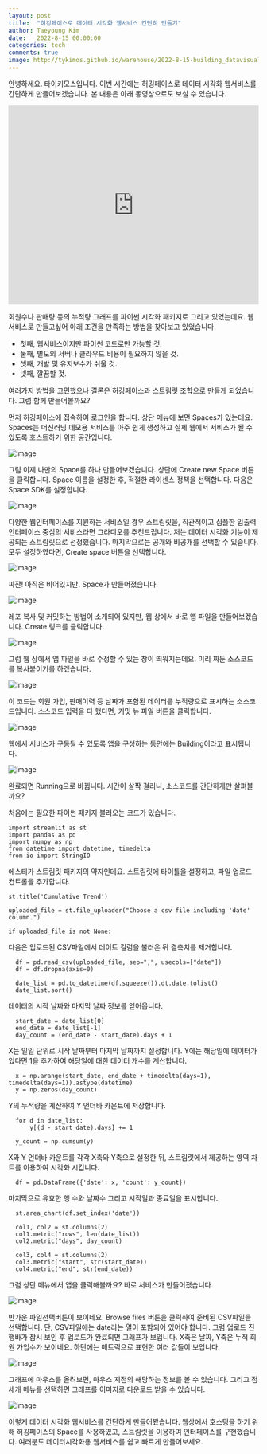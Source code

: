 ```yaml
---
layout: post
title:  "허깅페이스로 데이터 시각화 웹서비스 간단히 만들기"
author: Taeyoung Kim
date:   2022-8-15 00:00:00
categories: tech
comments: true
image: http://tykimos.github.io/warehouse/2022-8-15-building_datavisualization_service_using_huggingface_title1.png
---
```


안녕하세요. 타이키모스입니다. 이번 시간에는 허깅페이스로 데이터 시각화 웹서비스를 간단하게 만들어보겠습니다. 본 내용은 아래 동영상으로도 보실 수 있습니다.

<iframe width="100%" height="400" src="https://youtu.be/sgiAcpjLO-o" title="YouTube video player" frameborder="0" allow="accelerometer; autoplay; clipboard-write; encrypted-media; gyroscope; picture-in-picture" allowfullscreen></iframe>

회원수나 판매량 등의 누적량 그래프를 파이썬 시각화 패키지로 그리고 있었는데요.
웹 서비스로 만들고싶어 아래 조건을 만족하는 방법을 찾아보고 있었습니다.

* 첫째, 웹서비스이지만 파이썬 코드로만 가능할 것.
* 둘째, 별도의 서버나 클라우드 비용이 필요하지 않을 것.
* 셋째, 개발 및 유지보수가 쉬울 것.
* 넷째, 깔끔할 것.
                                                                                   
여러가지 방법을 고민했으나 결론은 허깅페이스과 스트림릿 조합으로 만들게 되었습니다. 그럼 함께 만들어볼까요?

먼저 허깅페이스에 접속하여 로그인을 합니다. 상단 메뉴에 보면 Spaces가 있는데요. Spaces는 머신러닝 데모용 서비스를 아주 쉽게 생성하고 실제 웹에서 서비스가 될 수 있도록 호스트하기 위한 공간입니다. 

![image](https://user-images.githubusercontent.com/5064408/185306936-92ee60b1-f6e3-4ec6-ab15-10c8ab6b1aa8.png)

그럼 이제 나만의 Space를 하나 만들어보겠습니다. 상단에 Create new Space 버튼을 클릭합니다. Space 이름을 설정한 후, 적절한 라이센스 정책을 선택합니다. 다음은 Space SDK를 설정합니다.

![image](https://user-images.githubusercontent.com/5064408/185307055-e0bcd1d2-2e1c-4f15-a06c-0cdace239c90.png)

다양한 웹인터페이스를 지원하는 서비스일 경우 스트림릿을, 직관적이고 심플한 입출력 인터페이스 중심의 서비스라면 그라디오를 추천드립니다. 저는 데이터 시각화 기능이 제공되는 스트림릿으로 선정했습니다.
마지막으로는 공개와 비공개를 선택할 수 있습니다. 모두 설정하였다면, Create space 버튼을 선택합니다.

![image](https://user-images.githubusercontent.com/5064408/185308333-405d9cf4-6e1a-43e1-be8a-e36ba39288e7.png)

짜잔! 아직은 비어있지만, Space가 만들어졌습니다. 

![image](https://user-images.githubusercontent.com/5064408/185308399-ba9de058-5bf3-49f0-9c67-3e8679434f3e.png)

레포 복사 및 커밋하는 방법이 소개되어 있지만, 웹 상에서 바로 앱 파일을 만들어보겠습니다. Create 링크를 클릭합니다. 

![image](https://user-images.githubusercontent.com/5064408/185308458-3978f83f-5175-429c-8d6a-c1e49fe3ce62.png)

그럼 웹 상에서 앱 파일을 바로 수정할 수 있는 창이 띄워지는데요. 미리 짜둔 소스코드를 복사붙이기를 하겠습니다. 

![image](https://user-images.githubusercontent.com/5064408/185308511-63c47e7d-1aed-45dd-a6ec-97f7f3aaee3d.png)

이 코드는 회원 가입, 판매이력 등 날짜가 포함된 데이터를 누적량으로 표시하는 소스코드입니다. 소스코드 입력을 다 했다면, 커밋 뉴 파일 버튼을 클릭합니다.

![image](https://user-images.githubusercontent.com/5064408/185308555-8721ac6b-a816-464a-abb6-3f1a09cd0bb0.png)

웹에서 서비스가 구동될 수 있도록 앱을 구성하는 동안에는 Building이라고 표시됩니다. 

![image](https://user-images.githubusercontent.com/5064408/185308764-6d981bc7-1521-4779-bc55-f713fb3722d2.png)

완료되면 Running으로 바뀝니다. 시간이 살짝 걸리니, 소스코드를 간단하게만 살펴볼까요?

처음에는 필요한 파이썬 패키지 불러오는 코드가 있습니다.

    import streamlit as st
    import pandas as pd
    import numpy as np
    from datetime import datetime, timedelta
    from io import StringIO
    
에스티가 스트림릿 패키지의 약자인데요. 스트림릿에 타이틀을 설정하고, 파일 업로드 컨트롤을 추가합니다.

    st.title('Cumulative Trend')

    uploaded_file = st.file_uploader("Choose a csv file including 'date' column.")

    if uploaded_file is not None:

다음은 업로드된 CSV파일에서 데이트 컬럼을 불러온 뒤 결측치를 제거합니다.

      df = pd.read_csv(uploaded_file, sep=",", usecols=["date"])
      df = df.dropna(axis=0)

      date_list = pd.to_datetime(df.squeeze()).dt.date.tolist()
      date_list.sort()
      
데이터의 시작 날짜와 마지막 날짜 정보를 얻어옵니다.

      start_date = date_list[0]
      end_date = date_list[-1]
      day_count = (end_date - start_date).days + 1
      
X는 일일 단위로 시작 날짜부터 마지막 날짜까지 설정합니다. Y에는 해당일에 데이터가 있다면 1을 추가하여 해당일에 대한 데이터 개수를 계산합니다.

      x = np.arange(start_date, end_date + timedelta(days=1), timedelta(days=1)).astype(datetime)
      y = np.zeros(day_count)

Y의 누적량을 계산하여 Y 언더바 카운트에 저장합니다.

      for d in date_list:
          y[(d - start_date).days] += 1

      y_count = np.cumsum(y)

X와 Y 언더바 카운트를 각각 X축와 Y축으로 설정한 뒤, 스트림릿에서 제공하는 영역 차트를 이용하여 시각화 시킵니다.

      df = pd.DataFrame({'date': x, 'count': y_count})

마지막으로 유효한 행 수와 날짜수 그리고 시작일과 종료일을 표시합니다.

      st.area_chart(df.set_index('date'))

      col1, col2 = st.columns(2)
      col1.metric("rows", len(date_list))
      col2.metric("days", day_count)

      col3, col4 = st.columns(2)
      col3.metric("start", str(start_date))
      col4.metric("end", str(end_date))

그럼 상단 메뉴에서 앱을 클릭해볼까요? 바로 서비스가 만들어졌습니다. 

![image](https://user-images.githubusercontent.com/5064408/185308837-dcb3041d-279f-42c0-9935-a4380ee7051d.png)

반가운 파일선택버튼이 보이네요. Browse files 버튼을 클릭하여 준비된 CSV파일을 선택합니다. 단, CSV파일에는 date라는 열이 포함되어 있어야 합니다. 그럼 업로드 진행바가 잠시 보인 후 업로드가 완료되면 그래프가 보입니다. X축은 날짜, Y축은 누적 회원 가입수가 보이네요. 하단에는 매트릭으로 표현한 여러 값들이 보입니다. 

![image](https://user-images.githubusercontent.com/5064408/185312486-741662e6-ecc0-4a39-b6f7-d4caaa0aaf18.png)

그래프에 마우스를 올려보면, 마우스 지점의 해당하는 정보를 볼 수 있습니다. 그리고 점세개 메뉴를 선택하면 그래프를 이미지로 다운로드 받을 수 있습니다. 

![image](https://user-images.githubusercontent.com/5064408/185313090-a9b803a4-cb65-4c6d-b2a3-953ef01d071f.png)

이렇게 데이터 시각화 웹서비스를 간단하게 만들어봤습니다. 웹상에서 호스팅을 하기 위해 허깅페이스의 Space를 사용하였고, 스트림릿을 이용하여 인터페이스를 구현했습니다. 여러분도 데이터시각화용 웹서비스를 쉽고 빠르게 만들어보세요.

